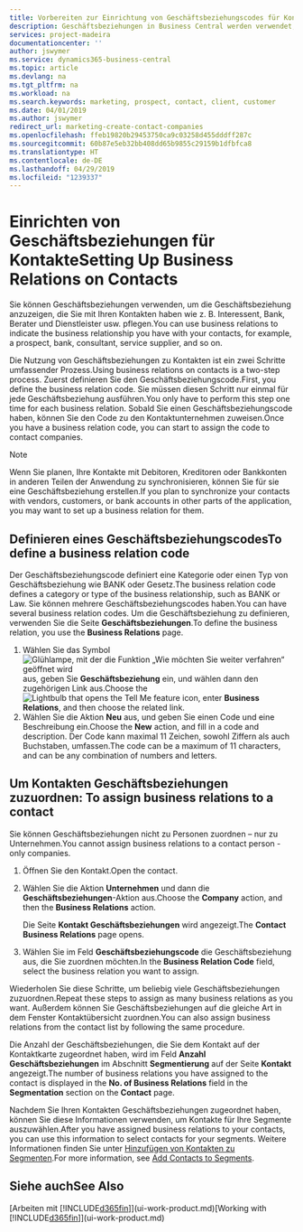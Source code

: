```yaml
---
title: Vorbereiten zur Einrichtung von Geschäftsbeziehungscodes für Kontakte | Microsoft Docs
description: Geschäftsbeziehungen in Business Central werden verwendet, um das Marketing zu erleichtern und um die Geschäftsbeziehung anzuzeigen, die Sie mit Ihren Interessenten, Debitoren und Debitoren haben, wie z. B. Bank oder Dienstleister.
services: project-madeira
documentationcenter: ''
author: jswymer
ms.service: dynamics365-business-central
ms.topic: article
ms.devlang: na
ms.tgt_pltfrm: na
ms.workload: na
ms.search.keywords: marketing, prospect, contact, client, customer
ms.date: 04/01/2019
ms.author: jswymer
redirect_url: marketing-create-contact-companies
ms.openlocfilehash: ffeb19820b29453750ca9c03258d455dddff287c
ms.sourcegitcommit: 60b87e5eb32bb408dd65b9855c29159b1dfbfca8
ms.translationtype: HT
ms.contentlocale: de-DE
ms.lasthandoff: 04/29/2019
ms.locfileid: "1239337"
---
```

# <a name="setting-up-business-relations-on-contacts"></a><span data-ttu-id="0158a-103">Einrichten von Geschäftsbeziehungen für Kontakte</span><span class="sxs-lookup"><span data-stu-id="0158a-103">Setting Up Business Relations on Contacts</span></span>
<span data-ttu-id="0158a-104">Sie können Geschäftsbeziehungen verwenden, um die Geschäftsbeziehung anzuzeigen, die Sie mit Ihren Kontakten haben wie z. B. Interessent, Bank, Berater und Dienstleister usw. pflegen.</span><span class="sxs-lookup"><span data-stu-id="0158a-104">You can use business relations to indicate the business relationship you have with your contacts, for example, a prospect, bank, consultant, service supplier, and so on.</span></span>

<span data-ttu-id="0158a-105">Die Nutzung von Geschäftsbeziehungen zu Kontakten ist ein zwei Schritte umfassender Prozess.</span><span class="sxs-lookup"><span data-stu-id="0158a-105">Using business relations on contacts is a two-step process.</span></span> <span data-ttu-id="0158a-106">Zuerst definieren Sie den Geschäftsbeziehungscode.</span><span class="sxs-lookup"><span data-stu-id="0158a-106">First, you define the business relation code.</span></span> <span data-ttu-id="0158a-107">Sie müssen diesen Schritt nur einmal für jede Geschäftsbeziehung ausführen.</span><span class="sxs-lookup"><span data-stu-id="0158a-107">You only have to perform this step one time for each business relation.</span></span> <span data-ttu-id="0158a-108">Sobald Sie einen Geschäftsbeziehungscode haben, können Sie den Code zu den Kontaktunternehmen zuweisen.</span><span class="sxs-lookup"><span data-stu-id="0158a-108">Once you have a business relation code, you can start to assign the code to contact companies.</span></span>

> [!NOTE]  
>   <span data-ttu-id="0158a-109">Wenn Sie planen, Ihre Kontakte mit Debitoren, Kreditoren oder Bankkonten in anderen Teilen der Anwendung zu synchronisieren, können Sie für sie eine Geschäftsbeziehung erstellen.</span><span class="sxs-lookup"><span data-stu-id="0158a-109">If you plan to synchronize your contacts with vendors, customers, or bank accounts in other parts of the application, you may want to set up a business relation for them.</span></span>

## <a name="to-define-a-business-relation-code"></a><span data-ttu-id="0158a-110">Definieren eines Geschäftsbeziehungscodes</span><span class="sxs-lookup"><span data-stu-id="0158a-110">To define a business relation code</span></span>
<span data-ttu-id="0158a-111">Der Geschäftsbeziehungscode definiert eine Kategorie oder einen Typ von Geschäftsbeziehung wie BANK oder Gesetz.</span><span class="sxs-lookup"><span data-stu-id="0158a-111">The business relation code defines a category or type of the business relationship, such as BANK or Law.</span></span> <span data-ttu-id="0158a-112">Sie können mehrere Geschäftsbeziehungscodes haben.</span><span class="sxs-lookup"><span data-stu-id="0158a-112">You can have several business relation codes.</span></span> <span data-ttu-id="0158a-113">Um die Geschäftsbeziehung zu definieren, verwenden Sie die Seite **Geschäftsbeziehungen**.</span><span class="sxs-lookup"><span data-stu-id="0158a-113">To define the business relation, you use the **Business Relations** page.</span></span>

1. <span data-ttu-id="0158a-114">Wählen Sie das Symbol ![Glühlampe, mit der die Funktion „Wie möchten Sie weiter verfahren“ geöffnet wird](media/ui-search/search_small.png "Wie möchten Sie weiter verfahren?") aus, geben Sie **Geschäftsbeziehung** ein, und wählen dann den zugehörigen Link aus.</span><span class="sxs-lookup"><span data-stu-id="0158a-114">Choose the ![Lightbulb that opens the Tell Me feature](media/ui-search/search_small.png "Tell me what you want to do") icon, enter **Business Relations**, and then choose the related link.</span></span>
2. <span data-ttu-id="0158a-115">Wählen Sie die Aktion **Neu** aus, und geben Sie einen Code und eine Beschreibung ein.</span><span class="sxs-lookup"><span data-stu-id="0158a-115">Choose the **New** action, and fill in a code and description.</span></span> <span data-ttu-id="0158a-116">Der Code kann maximal 11 Zeichen, sowohl Ziffern als auch Buchstaben, umfassen.</span><span class="sxs-lookup"><span data-stu-id="0158a-116">The code can be a maximum of 11 characters, and can be any combination of numbers and letters.</span></span>

## <span data-ttu-id="0158a-117"><a name="AssignBusRelContact">Um Kontakten Geschäftsbeziehungen zuzuordnen:</a></span><span class="sxs-lookup"><span data-stu-id="0158a-117"><a name="AssignBusRelContact"></a> To assign business relations to a contact</span></span>
<span data-ttu-id="0158a-118">Sie können Geschäftsbeziehungen nicht zu Personen zuordnen – nur zu Unternehmen.</span><span class="sxs-lookup"><span data-stu-id="0158a-118">You cannot assign business relations to a contact person - only companies.</span></span>

1. <span data-ttu-id="0158a-119">Öffnen Sie den Kontakt.</span><span class="sxs-lookup"><span data-stu-id="0158a-119">Open the contact.</span></span>
2. <span data-ttu-id="0158a-120">Wählen Sie die Aktion **Unternehmen** und dann die **Geschäftsbeziehungen**-Aktion aus.</span><span class="sxs-lookup"><span data-stu-id="0158a-120">Choose the **Company** action, and then the **Business Relations** action.</span></span>

    <span data-ttu-id="0158a-121">Die Seite **Kontakt Geschäftsbeziehungen** wird angezeigt.</span><span class="sxs-lookup"><span data-stu-id="0158a-121">The **Contact Business Relations** page opens.</span></span>
3. <span data-ttu-id="0158a-122">Wählen Sie im Feld **Geschäftsbeziehungscode** die Geschäftsbeziehung aus, die Sie zuordnen möchten.</span><span class="sxs-lookup"><span data-stu-id="0158a-122">In the **Business Relation Code** field, select the business relation you want to assign.</span></span>

<span data-ttu-id="0158a-123">Wiederholen Sie diese Schritte, um beliebig viele Geschäftsbeziehungen zuzuordnen.</span><span class="sxs-lookup"><span data-stu-id="0158a-123">Repeat these steps to assign as many business relations as you want.</span></span> <span data-ttu-id="0158a-124">Außerdem können Sie Geschäftsbeziehungen auf die gleiche Art in dem Fenster Kontaktübersicht zuordnen.</span><span class="sxs-lookup"><span data-stu-id="0158a-124">You can also assign business relations from the contact list by following the same procedure.</span></span>

<span data-ttu-id="0158a-125">Die Anzahl der Geschäftsbeziehungen, die Sie dem Kontakt auf der Kontaktkarte zugeordnet haben, wird im Feld **Anzahl Geschäftsbeziehungen** im Abschnitt **Segmentierung** auf der Seite **Kontakt** angezeigt.</span><span class="sxs-lookup"><span data-stu-id="0158a-125">The number of business relations you have assigned to the contact is displayed in the **No. of Business Relations** field in the **Segmentation** section on the **Contact** page.</span></span>

<span data-ttu-id="0158a-126">Nachdem Sie Ihren Kontakten Geschäftsbeziehungen zugeordnet haben, können Sie diese Informationen verwenden, um Kontakte für Ihre Segmente auszuwählen.</span><span class="sxs-lookup"><span data-stu-id="0158a-126">After you have assigned business relations to your contacts, you can use this information to select contacts for your segments.</span></span> <span data-ttu-id="0158a-127">Weitere Informationen finden Sie unter [Hinzufügen von Kontakten zu Segmenten](marketing-add-contact-segment.md).</span><span class="sxs-lookup"><span data-stu-id="0158a-127">For more information, see [Add Contacts to Segments](marketing-add-contact-segment.md).</span></span>

## <a name="see-also"></a><span data-ttu-id="0158a-128">Siehe auch</span><span class="sxs-lookup"><span data-stu-id="0158a-128">See Also</span></span>
<span data-ttu-id="0158a-129">[Arbeiten mit [!INCLUDE[d365fin](includes/d365fin_md.md)]](ui-work-product.md)</span><span class="sxs-lookup"><span data-stu-id="0158a-129">[Working with [!INCLUDE[d365fin](includes/d365fin_md.md)]](ui-work-product.md)</span></span>
